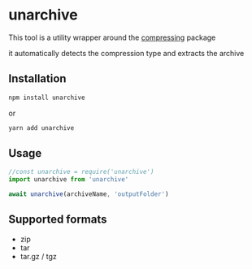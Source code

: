 # unarchive

This tool is a utility wrapper around the [compressing](https://www.npmjs.com/package/compressing) package

it automatically detects the compression type and extracts the archive

## Installation

```bash
npm install unarchive
```

or

```bash
yarn add unarchive
```

## Usage

```js
//const unarchive = require('unarchive')
import unarchive from 'unarchive'

await unarchive(archiveName, 'outputFolder')
```

## Supported formats

- zip
- tar
- tar.gz / tgz
